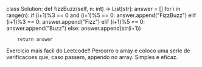 class Solution:
    def fizzBuzz(self, n: int) -> List[str]:
        answer = []
        for i in range(n):
            if (i+1)%3 == 0 and (i+1)%5 == 0:
                answer.append("FizzBuzz")
            elif (i+1)%3 == 0:
                answer.append("Fizz")
            elif (i+1)%5 == 0:
                answer.append("Buzz")
            else:
                answer.append(str(i+1))

        return answer

Exercicio mais facil do Leetcode!!
Percorro o array e coloco uma serie de verificacoes que, caso passem, appendo no array. Simples e eficaz.